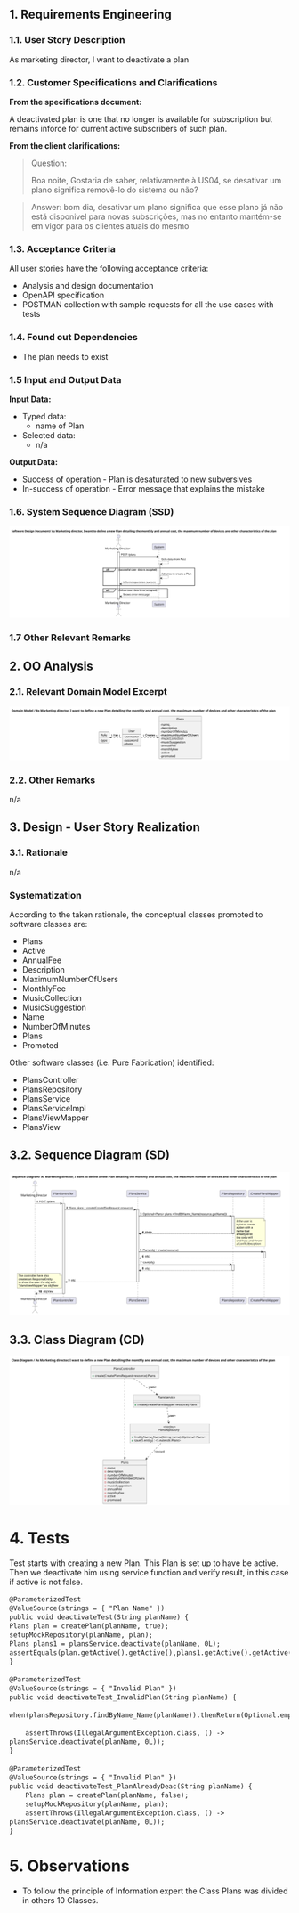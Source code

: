 
## 1. Requirements Engineering

### 1.1. User Story Description

As marketing director, I want to deactivate a plan

### 1.2. Customer Specifications and Clarifications 

**From the specifications document:**

A deactivated plan is one that no longer is available for subscription but remains inforce for current active subscribers of such plan.

**From the client clarifications:**

>Question:
>
>Boa noite,
>Gostaria de saber, relativamente à US04, se desativar um plano significa removê-lo do sistema ou não?

> Answer:
> bom dia,
>desativar um plano significa que esse plano já não está disponivel para novas subscrições, mas no entanto mantém-se em vigor para os clientes atuais do mesmo

### 1.3. Acceptance Criteria

All user stories have the following acceptance criteria:
* Analysis and design documentation
* OpenAPI specification
* POSTMAN collection with sample requests for all the use cases with tests

### 1.4. Found out Dependencies

* The plan needs to exist


### 1.5 Input and Output Data

**Input Data:**

* Typed data:
  * name of Plan
* Selected data:
  * n/a
  
**Output Data:**
  
* Success of operation - Plan is desaturated to new subversives
* In-success of operation - Error message that explains the mistake

### 1.6. System Sequence Diagram (SSD)


![US02-SSD](SDD.svg)


### 1.7 Other Relevant Remarks


## 2. OO Analysis

### 2.1. Relevant Domain Model Excerpt 

![US02-MD](MD.svg)

### 2.2. Other Remarks

n/a

## 3. Design - User Story Realization 

### 3.1. Rationale
n/a
### Systematization ##

According to the taken rationale, the conceptual classes promoted to software classes are:

* Plans
* Active
* AnnualFee
* Description
* MaximumNumberOfUsers
* MonthlyFee
* MusicCollection
* MusicSuggestion
* Name
* NumberOfMinutes
* Plans
* Promoted

Other software classes (i.e. Pure Fabrication) identified:
* PlansController
* PlansRepository
* PlansService
* PlansServiceImpl
* PlansViewMapper
* PlansView

## 3.2. Sequence Diagram (SD)

![US02-SD](SD.svg)



## 3.3. Class Diagram (CD)

![US02-CD](CD.svg)


# 4. Tests
Test starts with creating a new Plan. This Plan is set up to have be active.
Then we deactivate him using service function and verify result, in this case if active is not false.


    @ParameterizedTest
    @ValueSource(strings = { "Plan Name" })
    public void deactivateTest(String planName) {
    Plans plan = createPlan(planName, true);
    setupMockRepository(planName, plan);
    Plans plans1 = plansService.deactivate(planName, 0L);
    assertEquals(plan.getActive().getActive(),plans1.getActive().getActive());
    }

    @ParameterizedTest
    @ValueSource(strings = { "Invalid Plan" })
    public void deactivateTest_InvalidPlan(String planName) {
        when(plansRepository.findByName_Name(planName)).thenReturn(Optional.empty());

        assertThrows(IllegalArgumentException.class, () -> plansService.deactivate(planName, 0L));
    }

    @ParameterizedTest
    @ValueSource(strings = { "Invalid Plan" })
    public void deactivateTest_PlanAlreadyDeac(String planName) {
        Plans plan = createPlan(planName, false);
        setupMockRepository(planName, plan);
        assertThrows(IllegalArgumentException.class, () -> plansService.deactivate(planName, 0L));
    }
# 5. Observations

* To follow the principle of Information expert the Class Plans was divided in others 10 Classes. 






